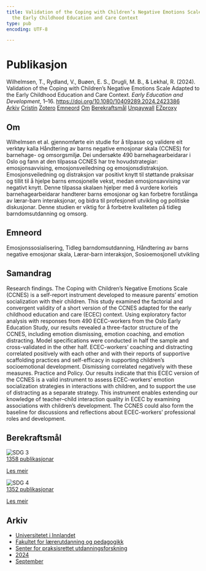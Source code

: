 ```yaml
---
title: Validation of the Coping with Children’s Negative Emotions Scale Adapted to
  the Early Childhood Education and Care Context
type: pub
encoding: UTF-8

---
```

<h1>Publikasjon</h1>
<article id="csl-bib-container-6IKD4FV4" class="csl-bib-container">
  <div class="csl-bib-body"> <div class="csl-entry">Wilhelmsen, T., Rydland, V., Buøen, E. S., Drugli, M. B., &#38; Lekhal, R. (2024). Validation of the Coping with Children’s Negative Emotions Scale Adapted to the Early Childhood Education and Care Context. <i>Early Education and Development</i>, 1–16. <a href="https://doi.org/10.1080/10409289.2024.2423386">https://doi.org/10.1080/10409289.2024.2423386</a></div> </div>
  <div class="csl-bib-buttons">
    <a href="#taxonomy-article-6IKD4FV4" alt="archive" class="csl-bib-button">Arkiv</a>
    <a href="https://app.cristin.no/results/show.jsf?id=2301146" alt="Cristin" class="csl-bib-button">Cristin</a>
    <a href="http://zotero.org/groups/5881554/items/6IKD4FV4" alt="Zotero" class="csl-bib-button">Zotero</a>
    <a href="#keywords-article-6IKD4FV4" alt="keywords" class="csl-bib-button">Emneord</a>
    <a href="#about-article-6IKD4FV4" alt="about_pub" class="csl-bib-button">Om</a>
    <a href="#sdg-article-6IKD4FV4" alt="sdg" class="csl-bib-button">Berekraftsmål</a>
    <a href="https://doi.org/10.1080/10409289.2024.2423386" alt="Unpaywall" class="csl-bib-button">Unpaywall</a>
    <a href="https://doi.org/10.1080/10409289.2024.2423386" alt="EZproxy" class="csl-bib-button">EZproxy</a>
  </div>
  <div id="csl-bib-meta-container-6IKD4FV4"></div>
</article>
<div id="csl-bib-meta-6IKD4FV4" class="csl-bib-meta">
  <article id="about-article-6IKD4FV4" class="about_pub-article">
    <h1>Om</h1>
    Wilhelmsen et al. gjennomførte ein studie for å tilpasse og validere eit verktøy kalla Håndtering av barns negative emosjonar skala (CCNES) for barnehage- og omsorgsmiljø. Dei undersøkte 490 barnehagearbeidarar i Oslo og fann at den tilpassa CCNES har tre hovudstrategiar: emosjonsavvising, emosjonsveiledning og emosjonsdistraksjon. Emosjonsveiledning og distraksjon var positivt knytt til støttande praksisar og tillit til å hjelpe barns emosjonelle vekst, medan emosjonsavvising var negativt knytt. Denne tilpassa skalaen hjelper med å vurdere korleis barnehagearbeidarar handterer barns emosjonar og kan forbetre forståinga av lærar-barn interaksjonar, og bidra til profesjonell utvikling og politiske diskusjonar. Denne studien er viktig for å forbetre kvaliteten på tidleg barndomsutdanning og omsorg.
  </article>
  <article id="keywords-article-6IKD4FV4" class="keywords-article">
    <h1>Emneord</h1>
    Emosjonssosialisering, Tidleg barndomsutdanning, Håndtering av barns negative emosjonar skala, Lærar-barn interaksjon, Sosioemosjonell utvikling
  </article>
  <article id="abstract-article-6IKD4FV4" class="abstract-article">
    <h1>Samandrag</h1>
    Research findings. The Coping with Children’s Negative Emotions Scale (CCNES) is a self-report instrument developed to measure parents’ emotion socialization with their children. This study examined the factorial and convergent validity of a short version of the CCNES adapted for the early childhood education and care (ECEC) context. Using exploratory factor analysis with responses from 490 ECEC-workers from the Oslo Early Education Study, our results revealed a three-factor structure of the CCNES, including emotion dismissing, emotion coaching, and emotion distracting. Model specifications were conducted in half the sample and cross-validated in the other half. ECEC-workers’ coaching and distracting correlated positively with each other and with their reports of supportive scaffolding practices and self-efficacy in supporting children’s socioemotional development. Dismissing correlated negatively with these measures. Practice and Policy. Our results indicate that this ECEC version of the CCNES is a valid instrument to assess ECEC-workers’ emotion socialization strategies in interactions with children, and to support the use of distracting as a separate strategy. This instrument enables extending our knowledge of teacher–child interaction quality in ECEC by examining associations with children’s development. The CCNES could also form the baseline for discussions and reflections about ECEC-workers’ professional roles and development.
  </article>
  <article id="sdg-article-6IKD4FV4" class="sdg-article">
    <h1>Berekraftsmål</h1>
    <div class="sdg-container"><div id="sdg3" class="sdg">
        <img src="{{< params subfolder >}}images/sdg/sdg03_nn.png" class="image" alt="SDG 3">
        <div class="sdg-overlay">
          <a href="{{< params subfolder >}}nn/archive/?sdg=3#archive" class="sdg-publication-count"><span>1358</span> publikasjonar</a>
          <p><a href="https://fn.no/om-fn/fns-baerekraftsmaal/god-helse-og-livskvalitet?lang=nno-NO" class="sdg-read-more">Les meir</a></p>
        </div>
      </div> <div id="sdg4" class="sdg">
        <img src="{{< params subfolder >}}images/sdg/sdg04_nn.png" class="image" alt="SDG 4">
        <div class="sdg-overlay">
          <a href="{{< params subfolder >}}nn/archive/?sdg=4#archive" class="sdg-publication-count"><span>1352</span> publikasjonar</a>
          <p><a href="https://fn.no/om-fn/fns-baerekraftsmaal/god-utdanning?lang=nno-NO" class="sdg-read-more">Les meir</a></p>
        </div>
      </div></div>
  </article>
  <article id="taxonomy-article-6IKD4FV4" class="taxonomy-article">
    <h1>Arkiv</h1>
    <ul>
      <li><a href="{{< params subfolder >}}nn/archive/?key=3DCRN523">Universitetet i Innlandet</a></li>
      <li><a href="{{< params subfolder >}}nn/archive/?key=WYNZA47F">Fakultet for lærerutdanning og pedagogikk</a></li>
      <li><a href="{{< params subfolder >}}nn/archive/?key=G3SEU2Z2">Senter for praksisrettet utdanningsforskning</a></li>
      <li><a href="{{< params subfolder >}}nn/archive/?key=4QIAIY3G">2024</a></li>
      <li><a href="{{< params subfolder >}}nn/archive/?key=GMNRI3B4">September</a></li>
    </ul>
  </article>
</div>
